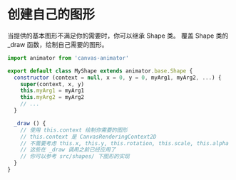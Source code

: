 # 创建自己的图形

当提供的基本图形不满足你的需要时，你可以继承 Shape 类。
覆盖 Shape 类的 _draw 函数，绘制自己需要的图形。

```javascript
import animator from 'canvas-animator'

export default class MyShape extends animator.base.Shape {
  constructor (context = null, x = 0, y = 0, myArg1, myArg2, ...) {
    super(context, x, y)
    this.myArg1 = myArg1
    this.myArg2 = myArg2
    // ...
  }

  _draw () {
    // 使用 this.context 绘制你需要的图形
    // this.context 是 CanvasRenderingContext2D
    // 不需要考虑 this.x, this.y, this.rotation, this.scale, this.alpha 等
    // 这些在 _draw 调用之前已经应用了
    // 你可以参考 src/shapes/ 下图形的实现
  }
}

```
